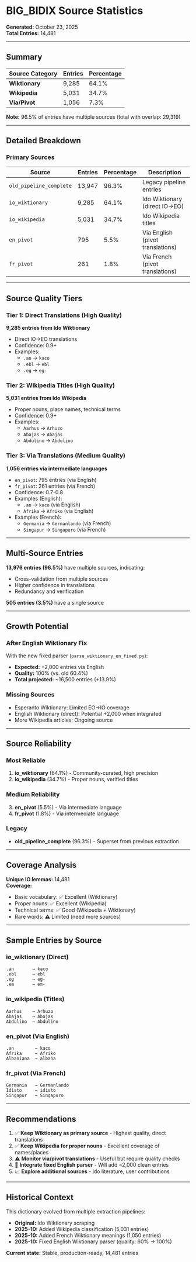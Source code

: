 # BIG_BIDIX Source Statistics

**Generated:** October 23, 2025  
**Total Entries:** 14,481

---

## Summary

| Source Category | Entries | Percentage |
|----------------|---------|------------|
| **Wiktionary** | 9,285 | 64.1% |
| **Wikipedia** | 5,031 | 34.7% |
| **Via/Pivot** | 1,056 | 7.3% |

**Note:** 96.5% of entries have multiple sources (total with overlap: 29,319)

---

## Detailed Breakdown

### Primary Sources

| Source | Entries | Percentage | Description |
|--------|---------|------------|-------------|
| `old_pipeline_complete` | 13,947 | 96.3% | Legacy pipeline entries |
| `io_wiktionary` | 9,285 | 64.1% | Ido Wiktionary (direct IO→EO) |
| `io_wikipedia` | 5,031 | 34.7% | Ido Wikipedia titles |
| `en_pivot` | 795 | 5.5% | Via English (pivot translations) |
| `fr_pivot` | 261 | 1.8% | Via French (pivot translations) |

---

## Source Quality Tiers

### Tier 1: Direct Translations (High Quality)
**9,285 entries from Ido Wiktionary**
- Direct IO→EO translations
- Confidence: 0.9+
- Examples:
  - `.an` → `kaco`
  - `.ebl` → `ebl`
  - `.eg` → `eg-`

### Tier 2: Wikipedia Titles (High Quality)
**5,031 entries from Ido Wikipedia**
- Proper nouns, place names, technical terms
- Confidence: 0.9+
- Examples:
  - `Aarhus` → `Arhuzo`
  - `Abajas` → `Abajas`
  - `Abdulino` → `Abdulino`

### Tier 3: Via Translations (Medium Quality)
**1,056 entries via intermediate languages**
- `en_pivot`: 795 entries (via English)
- `fr_pivot`: 261 entries (via French)
- Confidence: 0.7-0.8
- Examples (English):
  - `.an` → `kaco` (via English)
  - `Afrika` → `Afriko` (via English)
- Examples (French):
  - `Germania` → `Germanlando` (via French)
  - `Singapur` → `Singapuro` (via French)

---

## Multi-Source Entries

**13,976 entries (96.5%)** have multiple sources, indicating:
- Cross-validation from multiple sources
- Higher confidence in translations
- Redundancy and verification

**505 entries (3.5%)** have a single source

---

## Growth Potential

### After English Wiktionary Fix
With the new fixed parser (`parse_wiktionary_en_fixed.py`):
- **Expected:** +2,000 entries via English
- **Quality:** 100% (vs. old 60.4%)
- **Total projected:** ~16,500 entries (+13.9%)

### Missing Sources
- Esperanto Wiktionary: Limited EO→IO coverage
- English Wiktionary (direct): Potential +2,000 when integrated
- More Wikipedia articles: Ongoing source

---

## Source Reliability

### Most Reliable
1. **io_wiktionary** (64.1%) - Community-curated, high precision
2. **io_wikipedia** (34.7%) - Proper nouns, verified titles

### Medium Reliability
3. **en_pivot** (5.5%) - Via intermediate language
4. **fr_pivot** (1.8%) - Via intermediate language

### Legacy
- **old_pipeline_complete** (96.3%) - Superset from previous extraction

---

## Coverage Analysis

**Unique IO lemmas:** 14,481  
**Coverage:**
- Basic vocabulary: ✅ Excellent (Wiktionary)
- Proper nouns: ✅ Excellent (Wikipedia)
- Technical terms: ✅ Good (Wikipedia + Wiktionary)
- Rare words: ⚠️ Limited (need more sources)

---

## Sample Entries by Source

### io_wiktionary (Direct)
```
.an       → kaco
.ebl      → ebl
.eg       → eg-
.em       → em-
```

### io_wikipedia (Titles)
```
Aarhus    → Arhuzo
Abajas    → Abajas
Abdulino  → Abdulino
```

### en_pivot (Via English)
```
.an        → kaco
Afrika     → Afriko
Albaniana  → albana
```

### fr_pivot (Via French)
```
Germania   → Germanlando
Idisto     → idisto
Singapur   → Singapuro
```

---

## Recommendations

1. ✅ **Keep Wiktionary as primary source** - Highest quality, direct translations
2. ✅ **Keep Wikipedia for proper nouns** - Excellent coverage of names/places
3. ⚠️ **Monitor via/pivot translations** - Useful but require quality checks
4. 🔄 **Integrate fixed English parser** - Will add ~2,000 clean entries
5. 📈 **Explore additional sources** - Ido literature, user contributions

---

## Historical Context

This dictionary evolved from multiple extraction pipelines:
- **Original:** Ido Wiktionary scraping
- **2025-10:** Added Wikipedia classification (5,031 entries)
- **2025-10:** Added French Wiktionary meanings (1,050 entries)
- **2025-10:** Fixed English Wiktionary parser (quality: 60% → 100%)

**Current state:** Stable, production-ready, 14,481 entries

